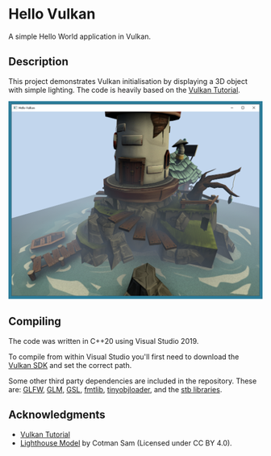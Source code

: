 # Hello Vulkan

A simple Hello World application in Vulkan.

## Description

This project demonstrates Vulkan initialisation by displaying a 3D object with simple lighting. The code is heavily based on the [Vulkan Tutorial](https://vulkan-tutorial.com/).

![alt text](https://github.com/eigenbom/hello-vulkan/raw/master/www/screenshot.png "A screenshot")

## Compiling

The code was written in C++20 using Visual Studio 2019.

To compile from within Visual Studio you'll first need to download the [Vulkan SDK](https://vulkan.lunarg.com/) and set the correct path.

Some other third party dependencies are included in the repository. These are: [GLFW](https://www.glfw.org/), [GLM](https://glm.g-truc.net/), [GSL](https://github.com/microsoft/GSL), [fmtlib](https://github.com/fmtlib/fmt), [tinyobjloader](https://github.com/tinyobjloader/tinyobjloader), and the [stb libraries](https://github.com/nothings/stb).

## Acknowledgments

* [Vulkan Tutorial](https://vulkan-tutorial.com/) 
* [Lighthouse Model](https://sketchfab.com/3d-models/the-lighthouse-1a85945dd2a840f594bf6cb003176a54) by Cotman Sam (Licensed under CC BY 4.0).

